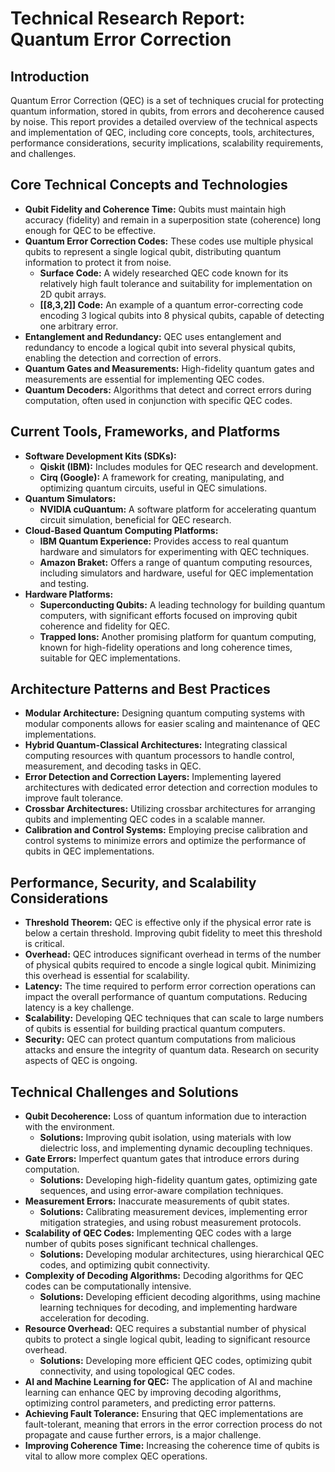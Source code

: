 
# Technical Research Report: Quantum Error Correction

## Introduction

Quantum Error Correction (QEC) is a set of techniques crucial for protecting quantum information, stored in qubits, from errors and decoherence caused by noise. This report provides a detailed overview of the technical aspects and implementation of QEC, including core concepts, tools, architectures, performance considerations, security implications, scalability requirements, and challenges.

## Core Technical Concepts and Technologies

*   **Qubit Fidelity and Coherence Time:** Qubits must maintain high accuracy (fidelity) and remain in a superposition state (coherence) long enough for QEC to be effective.
*   **Quantum Error Correction Codes:** These codes use multiple physical qubits to represent a single logical qubit, distributing quantum information to protect it from noise.
    *   **Surface Code:** A widely researched QEC code known for its relatively high fault tolerance and suitability for implementation on 2D qubit arrays.
    *   **[[8,3,2]] Code:** An example of a quantum error-correcting code encoding 3 logical qubits into 8 physical qubits, capable of detecting one arbitrary error.
*   **Entanglement and Redundancy:** QEC uses entanglement and redundancy to encode a logical qubit into several physical qubits, enabling the detection and correction of errors.
*   **Quantum Gates and Measurements:** High-fidelity quantum gates and measurements are essential for implementing QEC codes.
*   **Quantum Decoders:** Algorithms that detect and correct errors during computation, often used in conjunction with specific QEC codes.

## Current Tools, Frameworks, and Platforms

*   **Software Development Kits (SDKs):**
    *   **Qiskit (IBM):** Includes modules for QEC research and development.
    *   **Cirq (Google):** A framework for creating, manipulating, and optimizing quantum circuits, useful in QEC simulations.
*   **Quantum Simulators:**
    *   **NVIDIA cuQuantum:** A software platform for accelerating quantum circuit simulation, beneficial for QEC research.
*   **Cloud-Based Quantum Computing Platforms:**
    *   **IBM Quantum Experience:** Provides access to real quantum hardware and simulators for experimenting with QEC techniques.
    *   **Amazon Braket:** Offers a range of quantum computing resources, including simulators and hardware, useful for QEC implementation and testing.
*   **Hardware Platforms:**
    *   **Superconducting Qubits:** A leading technology for building quantum computers, with significant efforts focused on improving qubit coherence and fidelity for QEC.
    *   **Trapped Ions:** Another promising platform for quantum computing, known for high-fidelity operations and long coherence times, suitable for QEC implementations.

## Architecture Patterns and Best Practices

*   **Modular Architecture:** Designing quantum computing systems with modular components allows for easier scaling and maintenance of QEC implementations.
*   **Hybrid Quantum-Classical Architectures:** Integrating classical computing resources with quantum processors to handle control, measurement, and decoding tasks in QEC.
*   **Error Detection and Correction Layers:** Implementing layered architectures with dedicated error detection and correction modules to improve fault tolerance.
*   **Crossbar Architectures:** Utilizing crossbar architectures for arranging qubits and implementing QEC codes in a scalable manner.
*   **Calibration and Control Systems:** Employing precise calibration and control systems to minimize errors and optimize the performance of qubits in QEC implementations.

## Performance, Security, and Scalability Considerations

*   **Threshold Theorem:** QEC is effective only if the physical error rate is below a certain threshold. Improving qubit fidelity to meet this threshold is critical.
*   **Overhead:** QEC introduces significant overhead in terms of the number of physical qubits required to encode a single logical qubit. Minimizing this overhead is essential for scalability.
*   **Latency:** The time required to perform error correction operations can impact the overall performance of quantum computations. Reducing latency is a key challenge.
*   **Scalability:** Developing QEC techniques that can scale to large numbers of qubits is essential for building practical quantum computers.
*   **Security:** QEC can protect quantum computations from malicious attacks and ensure the integrity of quantum data. Research on security aspects of QEC is ongoing.

## Technical Challenges and Solutions

*   **Qubit Decoherence:** Loss of quantum information due to interaction with the environment.
    *   **Solutions:** Improving qubit isolation, using materials with low dielectric loss, and implementing dynamic decoupling techniques.
*   **Gate Errors:** Imperfect quantum gates that introduce errors during computation.
    *   **Solutions:** Developing high-fidelity quantum gates, optimizing gate sequences, and using error-aware compilation techniques.
*   **Measurement Errors:** Inaccurate measurements of qubit states.
    *   **Solutions:** Calibrating measurement devices, implementing error mitigation strategies, and using robust measurement protocols.
*   **Scalability of QEC Codes:** Implementing QEC codes with a large number of qubits poses significant technical challenges.
    *   **Solutions:** Developing modular architectures, using hierarchical QEC codes, and optimizing qubit connectivity.
*   **Complexity of Decoding Algorithms:** Decoding algorithms for QEC codes can be computationally intensive.
    *   **Solutions:** Developing efficient decoding algorithms, using machine learning techniques for decoding, and implementing hardware acceleration for decoding.
*   **Resource Overhead:** QEC requires a substantial number of physical qubits to protect a single logical qubit, leading to significant resource overhead.
    *   **Solutions:** Developing more efficient QEC codes, optimizing qubit connectivity, and using topological QEC codes.
*   **AI and Machine Learning for QEC:** The application of AI and machine learning can enhance QEC by improving decoding algorithms, optimizing control parameters, and predicting error patterns.
*   **Achieving Fault Tolerance:** Ensuring that QEC implementations are fault-tolerant, meaning that errors in the error correction process do not propagate and cause further errors, is a major challenge.
*   **Improving Coherence Time:** Increasing the coherence time of qubits is vital to allow more complex QEC operations.

